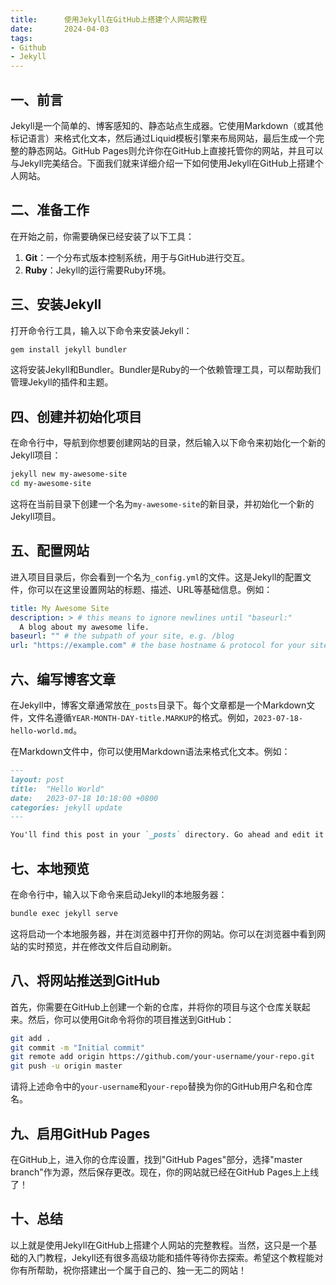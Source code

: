 ```yaml
---
title:      使用Jekyll在GitHub上搭建个人网站教程
date:       2024-04-03
tags:
- Github
- Jekyll
--- 
```


## 一、前言

Jekyll是一个简单的、博客感知的、静态站点生成器。它使用Markdown（或其他标记语言）来格式化文本，然后通过Liquid模板引擎来布局网站，最后生成一个完整的静态网站。GitHub Pages则允许你在GitHub上直接托管你的网站，并且可以与Jekyll完美结合。下面我们就来详细介绍一下如何使用Jekyll在GitHub上搭建个人网站。

## 二、准备工作

在开始之前，你需要确保已经安装了以下工具：

1. **Git**：一个分布式版本控制系统，用于与GitHub进行交互。
2. **Ruby**：Jekyll的运行需要Ruby环境。

## 三、安装Jekyll

打开命令行工具，输入以下命令来安装Jekyll：


```bash
gem install jekyll bundler
```
这将安装Jekyll和Bundler。Bundler是Ruby的一个依赖管理工具，可以帮助我们管理Jekyll的插件和主题。

## 四、创建并初始化项目

在命令行中，导航到你想要创建网站的目录，然后输入以下命令来初始化一个新的Jekyll项目：


```bash
jekyll new my-awesome-site
cd my-awesome-site
```
这将在当前目录下创建一个名为`my-awesome-site`的新目录，并初始化一个新的Jekyll项目。

## 五、配置网站

进入项目目录后，你会看到一个名为`_config.yml`的文件。这是Jekyll的配置文件，你可以在这里设置网站的标题、描述、URL等基础信息。例如：


```yaml
title: My Awesome Site
description: > # this means to ignore newlines until "baseurl:"
  A blog about my awesome life.
baseurl: "" # the subpath of your site, e.g. /blog
url: "https://example.com" # the base hostname & protocol for your site, e.g. http://example.com
```
## 六、编写博客文章

在Jekyll中，博客文章通常放在`_posts`目录下。每个文章都是一个Markdown文件，文件名遵循`YEAR-MONTH-DAY-title.MARKUP`的格式。例如，`2023-07-18-hello-world.md`。

在Markdown文件中，你可以使用Markdown语法来格式化文本。例如：


```markdown
---
layout: post
title:  "Hello World"
date:   2023-07-18 10:18:00 +0800
categories: jekyll update
---

You'll find this post in your `_posts` directory. Go ahead and edit it and re-build the site to see your changes. You can rebuild the site in many different ways, but the most common way is to run `jekyll serve`, which launches a web server and auto-regenerates your site when a file is updated.
```
## 七、本地预览

在命令行中，输入以下命令来启动Jekyll的本地服务器：


```bash
bundle exec jekyll serve
```
这将启动一个本地服务器，并在浏览器中打开你的网站。你可以在浏览器中看到网站的实时预览，并在修改文件后自动刷新。

## 八、将网站推送到GitHub

首先，你需要在GitHub上创建一个新的仓库，并将你的项目与这个仓库关联起来。然后，你可以使用Git命令将你的项目推送到GitHub：


```bash
git add .
git commit -m "Initial commit"
git remote add origin https://github.com/your-username/your-repo.git
git push -u origin master
```
请将上述命令中的`your-username`和`your-repo`替换为你的GitHub用户名和仓库名。

## 九、启用GitHub Pages

在GitHub上，进入你的仓库设置，找到"GitHub Pages"部分，选择"master branch"作为源，然后保存更改。现在，你的网站就已经在GitHub Pages上上线了！

## 十、总结

以上就是使用Jekyll在GitHub上搭建个人网站的完整教程。当然，这只是一个基础的入门教程，Jekyll还有很多高级功能和插件等待你去探索。希望这个教程能对你有所帮助，祝你搭建出一个属于自己的、独一无二的网站！